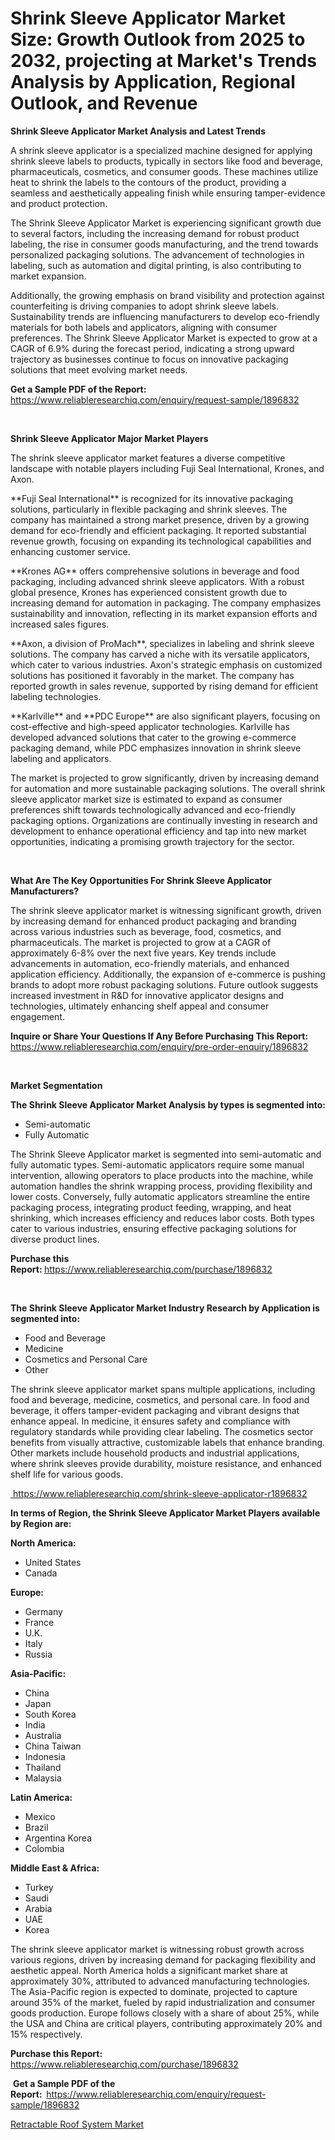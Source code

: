 <p><h1>Shrink Sleeve Applicator Market Size: Growth Outlook from 2025 to 2032, projecting at Market's Trends Analysis by Application, Regional Outlook, and Revenue</h1></p><p><strong>Shrink Sleeve Applicator Market Analysis and Latest Trends</strong></p>
<p><p>A shrink sleeve applicator is a specialized machine designed for applying shrink sleeve labels to products, typically in sectors like food and beverage, pharmaceuticals, cosmetics, and consumer goods. These machines utilize heat to shrink the labels to the contours of the product, providing a seamless and aesthetically appealing finish while ensuring tamper-evidence and product protection.</p><p>The Shrink Sleeve Applicator Market is experiencing significant growth due to several factors, including the increasing demand for robust product labeling, the rise in consumer goods manufacturing, and the trend towards personalized packaging solutions. The advancement of technologies in labeling, such as automation and digital printing, is also contributing to market expansion.</p><p>Additionally, the growing emphasis on brand visibility and protection against counterfeiting is driving companies to adopt shrink sleeve labels. Sustainability trends are influencing manufacturers to develop eco-friendly materials for both labels and applicators, aligning with consumer preferences. The Shrink Sleeve Applicator Market is expected to grow at a CAGR of 6.9% during the forecast period, indicating a strong upward trajectory as businesses continue to focus on innovative packaging solutions that meet evolving market needs.</p></p>
<p><strong>Get a Sample PDF of the Report:&nbsp;</strong> <a href="https://www.reliableresearchiq.com/enquiry/request-sample/1896832?utm_campaign=2245&utm_medium=2&utm_source=Github&utm_content=ia&utm_term=22022025&utm_id=shrink-sleeve-applicator">https://www.reliableresearchiq.com/enquiry/request-sample/1896832</a></p>
<p>&nbsp;</p>
<p><strong>Shrink Sleeve Applicator Major Market Players</strong></p>
<p><p>The shrink sleeve applicator market features a diverse competitive landscape with notable players including Fuji Seal International, Krones, and Axon. </p><p>**Fuji Seal International** is recognized for its innovative packaging solutions, particularly in flexible packaging and shrink sleeves. The company has maintained a strong market presence, driven by a growing demand for eco-friendly and efficient packaging. It reported substantial revenue growth, focusing on expanding its technological capabilities and enhancing customer service.</p><p>**Krones AG** offers comprehensive solutions in beverage and food packaging, including advanced shrink sleeve applicators. With a robust global presence, Krones has experienced consistent growth due to increasing demand for automation in packaging. The company emphasizes sustainability and innovation, reflecting in its market expansion efforts and increased sales figures.</p><p>**Axon, a division of ProMach**, specializes in labeling and shrink sleeve solutions. The company has carved a niche with its versatile applicators, which cater to various industries. Axon's strategic emphasis on customized solutions has positioned it favorably in the market. The company has reported growth in sales revenue, supported by rising demand for efficient labeling technologies.</p><p>**Karlville** and **PDC Europe** are also significant players, focusing on cost-effective and high-speed applicator technologies. Karlville has developed advanced solutions that cater to the growing e-commerce packaging demand, while PDC emphasizes innovation in shrink sleeve labeling and applicators.</p><p>The market is projected to grow significantly, driven by increasing demand for automation and more sustainable packaging solutions. The overall shrink sleeve applicator market size is estimated to expand as consumer preferences shift towards technologically advanced and eco-friendly packaging options. Organizations are continually investing in research and development to enhance operational efficiency and tap into new market opportunities, indicating a promising growth trajectory for the sector.</p></p>
<p>&nbsp;</p>
<p><strong>What Are The Key Opportunities For Shrink Sleeve Applicator Manufacturers?</strong></p>
<p><p>The shrink sleeve applicator market is witnessing significant growth, driven by increasing demand for enhanced product packaging and branding across various industries such as beverage, food, cosmetics, and pharmaceuticals. The market is projected to grow at a CAGR of approximately 6-8% over the next five years. Key trends include advancements in automation, eco-friendly materials, and enhanced application efficiency. Additionally, the expansion of e-commerce is pushing brands to adopt more robust packaging solutions. Future outlook suggests increased investment in R&D for innovative applicator designs and technologies, ultimately enhancing shelf appeal and consumer engagement.</p></p>
<p><strong>Inquire or Share Your Questions If Any Before Purchasing This Report:</strong> <a href="https://www.reliableresearchiq.com/enquiry/pre-order-enquiry/1896832?utm_campaign=2245&utm_medium=2&utm_source=Github&utm_content=ia&utm_term=22022025&utm_id=shrink-sleeve-applicator">https://www.reliableresearchiq.com/enquiry/pre-order-enquiry/1896832</a></p>
<p>&nbsp;</p>
<p><strong>Market Segmentation</strong></p>
<p><strong>The Shrink Sleeve Applicator Market Analysis by types is segmented into:</strong></p>
<p><ul><li>Semi-automatic</li><li>Fully Automatic</li></ul></p>
<p><p>The Shrink Sleeve Applicator market is segmented into semi-automatic and fully automatic types. Semi-automatic applicators require some manual intervention, allowing operators to place products into the machine, while automation handles the shrink wrapping process, providing flexibility and lower costs. Conversely, fully automatic applicators streamline the entire packaging process, integrating product feeding, wrapping, and heat shrinking, which increases efficiency and reduces labor costs. Both types cater to various industries, ensuring effective packaging solutions for diverse product lines.</p></p>
<p><strong>Purchase this Report:&nbsp;</strong><a href="https://www.reliableresearchiq.com/purchase/1896832?utm_campaign=2245&utm_medium=2&utm_source=Github&utm_content=ia&utm_term=22022025&utm_id=shrink-sleeve-applicator">https://www.reliableresearchiq.com/purchase/1896832</a></p>
<p>&nbsp;</p>
<p><strong>The Shrink Sleeve Applicator Market Industry Research by Application is segmented into:</strong></p>
<p><ul><li>Food and Beverage</li><li>Medicine</li><li>Cosmetics and Personal Care</li><li>Other</li></ul></p>
<p><p>The shrink sleeve applicator market spans multiple applications, including food and beverage, medicine, cosmetics, and personal care. In food and beverage, it offers tamper-evident packaging and vibrant designs that enhance appeal. In medicine, it ensures safety and compliance with regulatory standards while providing clear labeling. The cosmetics sector benefits from visually attractive, customizable labels that enhance branding. Other markets include household products and industrial applications, where shrink sleeves provide durability, moisture resistance, and enhanced shelf life for various goods.</p></p>
<p><a href="https://www.reliableresearchiq.com/shrink-sleeve-applicator-r1896832?utm_campaign=2245&utm_medium=2&utm_source=Github&utm_content=ia&utm_term=22022025&utm_id=shrink-sleeve-applicator">&nbsp;https://www.reliableresearchiq.com/shrink-sleeve-applicator-r1896832</a></p>
<p><strong>In terms of Region, the Shrink Sleeve Applicator Market Players available by Region are:</strong></p>
<p>
    <p> <strong> North America: </strong>
        <ul>
            <li>United States</li>
            <li>Canada</li>
        </ul>
        </p> 
    <p> <strong> Europe: </strong>
        <ul>
            <li>Germany</li>
            <li>France</li>
            <li>U.K.</li>
            <li>Italy</li>
            <li>Russia</li>
        </ul>
        </p> 
    <p> <strong> Asia-Pacific: </strong>
        <ul>
            <li>China</li>
            <li>Japan</li>
            <li>South Korea</li>
            <li>India</li>
            <li>Australia</li>
            <li>China Taiwan</li>
            <li>Indonesia</li>
            <li>Thailand</li>
            <li>Malaysia</li>
        </ul>
        </p> 
    <p> <strong> Latin America: </strong>
        <ul>
            <li>Mexico</li>
            <li>Brazil</li>
            <li>Argentina Korea</li>
            <li>Colombia</li>
        </ul>
        </p> 
    <p> <strong> Middle East & Africa: </strong>
        <ul>
            <li>Turkey</li>
            <li>Saudi</li>
            <li>Arabia</li>
            <li>UAE</li>
            <li>Korea</li>
        </ul>
    </p>
    </p>
<p><p>The shrink sleeve applicator market is witnessing robust growth across various regions, driven by increasing demand for packaging flexibility and aesthetic appeal. North America holds a significant market share at approximately 30%, attributed to advanced manufacturing technologies. The Asia-Pacific region is expected to dominate, projected to capture around 35% of the market, fueled by rapid industrialization and consumer goods production. Europe follows closely with a share of about 25%, while the USA and China are critical players, contributing approximately 20% and 15% respectively.</p></p>
<p><strong>Purchase this Report: </strong><a href="https://www.reliableresearchiq.com/purchase/1896832?utm_campaign=2245&utm_medium=2&utm_source=Github&utm_content=ia&utm_term=22022025&utm_id=shrink-sleeve-applicator">https://www.reliableresearchiq.com/purchase/1896832</a></p>
<p>&nbsp;<strong>Get a Sample PDF of the Report:&nbsp;&nbsp;</strong><a href="https://www.reliableresearchiq.com/enquiry/request-sample/1896832?utm_campaign=2245&utm_medium=2&utm_source=Github&utm_content=ia&utm_term=22022025&utm_id=shrink-sleeve-applicator">https://www.reliableresearchiq.com/enquiry/request-sample/1896832</a></p>
<p><strong></strong></p>
<p><p><a href="https://github.com/LilianFaulkner65/Market-Research-Report-List-1/blob/main/retractable-roof-system-market.md?utm_campaign=2245&utm_medium=2&utm_source=Github&utm_content=ia&utm_term=22022025&utm_id=shrink-sleeve-applicator">Retractable Roof System Market</a></p></p>